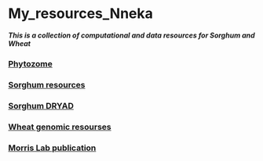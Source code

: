# My_resources_Nneka
___This is a collection of computational and data resources for Sorghum and Wheat___

### [Phytozome](https://phytozome-next.jgi.doe.gov/)

### [Sorghum resources](https://www.sorghumbase.org/)

### [Sorghum DRYAD](https://datadryad.org/search?utf8=%E2%9C%93&q=sorghum)

### [Wheat genomic resourses](https://wheat.pw.usda.gov/GG3/)

### [Morris Lab publication](https://www.morrislab.org/publications)

